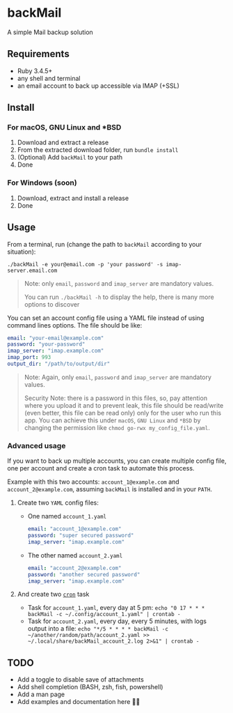 # backMail

A simple Mail backup solution

## Requirements

- Ruby 3.4.5+
- any shell and terminal
- an email account to back up accessible via IMAP (+SSL)

## Install

### For macOS, GNU Linux and *BSD

1. Download and extract a release
2. From the extracted download folder, run `bundle install`
3. (Optional) Add `backMail` to your path
4. Done

### For Windows (soon)

1. Download, extract and install a release
2. Done

## Usage

From a terminal, run (change the path to `backMail` according to your situation):

`./backMail -e your@email.com -p 'your password' -s imap-server.email.com`

> Note: only `email`, `password` and `imap_server` are mandatory values.
>
> You can run `./backMail -h` to display the help, there is many more options to discover

You can set an account config file using a YAML file instead of using command lines options.
The file should be like:

```yaml
email: "your-email@example.com"
password: "your-password"
imap_server: "imap.example.com"
imap_port: 993
output_dir: "/path/to/output/dir"
```

> Note: Again, only `email`, `password` and `imap_server` are mandatory values.
>
> Security Note: there is a password in this files, so, pay attention where you upload it and to prevent leak, this file
> should be read/write (even better, this file can be read only) only for the user who run this app. You can achieve
> this under `macOS`, `GNU Linux` and `*BSD` by changing the permission like `chmod go-rwx my_config_file.yaml`.

### Advanced usage

If you want to back up multiple accounts, you can create multiple config file, one per account and create a cron task to
automate this process.

Example with this two accounts: `account_1@example.com` and `account_2@example.com`, assuming `backMail` is installed
and in your `PATH`.

1. Create two `YAML` config files:

    - One named `account_1.yaml`

        ```yaml
        email: "account_1@example.com"
        password: "super secured password"
        imap_server: "imap.example.com"
        ```

    - The other named `account_2.yaml`

        ```yaml
        email: "account_2@example.com"
        password: "another secured password"
        imap_server: "imap.example.com"
        ```

2. And create two [`cron`](https://crontab.guru/) task
    - Task for `account_1.yaml`, every day at 5 pm: `echo "0 17 * * * backMail -c ~/.config/account_1.yaml" | crontab -`
    - Task for `account_2.yaml`, every day, every 5 minutes, with logs output into a file:
      `echo "*/5 * * * * backMail -c ~/another/random/path/account_2.yaml >> ~/.local/share/backMail_account_2.log 2>&1" | crontab -`

## TODO

- Add a toggle to disable save of attachments
- Add shell completion (BASH, zsh, fish, powershell)
- Add a man page
- Add examples and documentation here 🤦‍♂️
